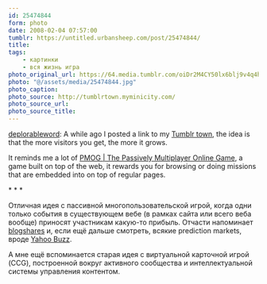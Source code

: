 ```yaml
---
id: 25474844
form: photo
date: 2008-02-04 07:57:00
tumblr: https://untitled.urbansheep.com/post/25474844/
title:
tags:
    - картинки
    - вся жизнь игра
photo_original_url: https://64.media.tumblr.com/oiDr2M4CY50lx6blj9v4q4hE_640.jpg
photo: "@/assets/media/25474844.jpg"
photo_caption:
photo_source: http://tumblrtown.myminicity.com/
photo_source_url:
photo_source_title:
---
```


<p><a href="http://thedeplorableword.net/post/25473424">deplorableword</a>: A while ago I posted a link to my <a href="http://tumblrtown.myminicity.com/">Tumblr town</a>, the idea is that the more visitors you get, the more it grows. </p><p>It reminds me a lot of <a href="http://pmog.com/">PMOG | The Passively Multiplayer Online Game</a>, a game built on top of the web, it rewards you for browsing or doing missions that are embedded into on top of regular pages.</p>

<p>* * *</p>

<p>Отличная идея с пассивной многопользовательской игрой, когда одни только события в существующем вебе (в рамках сайта или всего веба вообще) приносят участникам какую-то прибыль. Отчасти напоминает <a href="http://blogshares.com/">blogshares</a> и, если ещё дальше смотреть, всякие prediction markets, вроде <a href="http://buzz.research.yahoo.com/">Yahoo Buzz</a>.</p>

<p>А мне ещё вспоминается старая идея с виртуальной карточной игрой (CCG), построенной вокруг активного сообщества и интеллектуальной системы управления контентом.</p>
